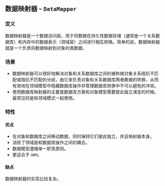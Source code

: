 ## 数据映射器 - `DataMapper`

### 定义

数据映射器是一个数据访问层，用于将数据在持久性数据存储（通常是一个关系数据库）和内存中的数据表示（领域层）之间进行相互转换。简单的说，数据映射器就是一个负责将数据映射到对象的类数据。

### 场景

* 数据映射器可以很好地解决对象和关系数据库之间的被称做对象关系阻抗不匹配或阻抗不匹配的分歧，由它来负责对象和关系数据库两者数据的转换，从而有效地在领域模型中隐藏数据库操作并管理数据库转换中不可以避免的冲突。
* 使用数据库映射器的主要是数据库方案和对象模型需要彼此独立演变的时候。最常见的是和领域模式一起使用。

### 特性

#### 优点

* 在对象和数据库之间移动数据，同时保持它们彼此独立，并且映射器本身。
* 消除了领域层和数据库操作之间的耦合。
* 数据模型遵循单一职责原则。
* 更适合于 `ORM`。

#### 缺点

数据映射器的实现比较复杂。
